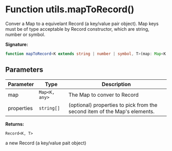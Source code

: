 
# Function utils.mapToRecord()

Conver a Map to a equivelant Record (a key/value pair object). Map keys must be of type acceptable by Record constructor, which are string, number or symbol.

<b>Signature:</b>

```typescript
function mapToRecord<K extends string | number | symbol, T>(map: Map<K, any>, properties?: string[]): Record<K, T>;
```

## Parameters

|  Parameter | Type | Description |
|  --- | --- | --- |
|  map | `Map<K, any>` | The Map to conver to Record |
|  properties | `string[]` | (optional) properties to pick from the second item of the Map's elements. |

<b>Returns:</b>

`Record<K, T>`

a new Record (a key/value pait object)

